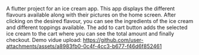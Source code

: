 A flutter project for an ice cream app. This app displays the different flavours available along with their pictures on the home screen. After clicking on the desired flavour, you can see the ingredients of the ice cream and different toppings available. The add to cart button adds the selected ice cream to the cart where you can see the total amount and finally checkout.
Demo vidue upload: https://github.com/user-attachments/assets/a8983fb0-0c4f-4cc3-b677-f46d6f852461
